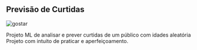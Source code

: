 ## Previsão de Curtidas 
![gostar](https://github.com/Aclelino/previsaodeLike_ML/assets/13538814/fdc0c15d-f6e0-4400-b697-5213188552c5)

Projeto ML de analisar e prever curtidas de um público com idades aleatória
Projeto com intuito de praticar e aperfeiçoamento. 

